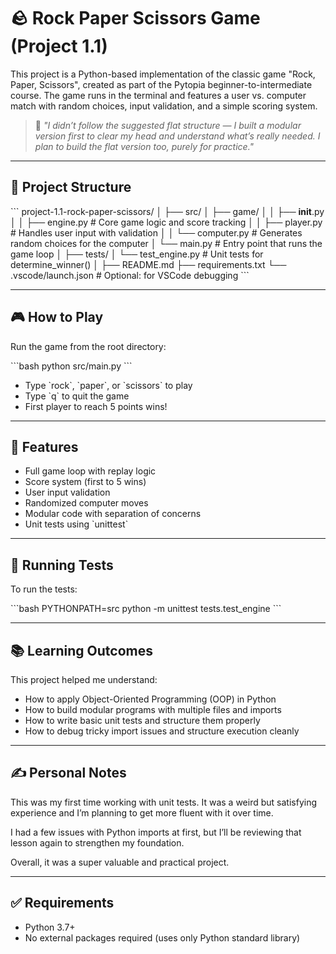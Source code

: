 # 🪨 Rock Paper Scissors Game (Project 1.1)

This project is a Python-based implementation of the classic game "Rock, Paper, Scissors", created as part of the Pytopia beginner-to-intermediate course. The game runs in the terminal and features a user vs. computer match with random choices, input validation, and a simple scoring system.

> 💬 *"I didn’t follow the suggested flat structure — I built a modular version first to clear my head and understand what’s really needed. I plan to build the flat version too, purely for practice."*

---

## 📁 Project Structure

\`\`\`
project-1.1-rock-paper-scissors/
│
├── src/
│   ├── game/
│   │   ├── __init__.py
│   │   ├── engine.py      # Core game logic and score tracking
│   │   ├── player.py      # Handles user input with validation
│   │   └── computer.py    # Generates random choices for the computer
│   └── main.py            # Entry point that runs the game loop
│
├── tests/
│   └── test_engine.py     # Unit tests for determine_winner()
│
├── README.md
├── requirements.txt
└── .vscode/launch.json    # Optional: for VSCode debugging
\`\`\`

---

## 🎮 How to Play

Run the game from the root directory:

\`\`\`bash
python src/main.py
\`\`\`

- Type \`rock\`, \`paper\`, or \`scissors\` to play  
- Type \`q\` to quit the game  
- First player to reach 5 points wins!

---

## 🚀 Features

- Full game loop with replay logic  
- Score system (first to 5 wins)  
- User input validation  
- Randomized computer moves  
- Modular code with separation of concerns  
- Unit tests using \`unittest\`

---

## 🧪 Running Tests

To run the tests:

\`\`\`bash
PYTHONPATH=src python -m unittest tests.test_engine
\`\`\`

---

## 📚 Learning Outcomes

This project helped me understand:

- How to apply Object-Oriented Programming (OOP) in Python  
- How to build modular programs with multiple files and imports  
- How to write basic unit tests and structure them properly  
- How to debug tricky import issues and structure execution cleanly

---

## ✍️ Personal Notes

This was my first time working with unit tests. It was a weird but satisfying experience and I’m planning to get more fluent with it over time.

I had a few issues with Python imports at first, but I’ll be reviewing that lesson again to strengthen my foundation.

Overall, it was a super valuable and practical project.

---

## ✅ Requirements

- Python 3.7+
- No external packages required (uses only Python standard library)
